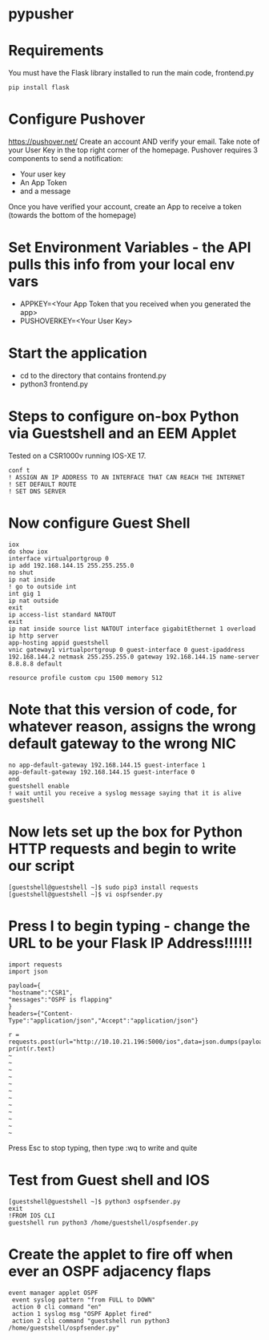 # pypusher

# Requirements
You must have the Flask library installed to run the main code, frontend.py
```
pip install flask
```

# Configure Pushover
https://pushover.net/
Create an account AND verify your email. Take note of your User Key in the top right corner of the homepage.
Pushover requires 3 components to send a notification:
- Your user key
- An App Token
- and a message

Once you have verified your account, create an App to receive a token (towards the bottom of the homepage)

# Set Environment Variables - the API pulls this info from your local env vars
- APPKEY=\<Your App Token that you received when you generated the app\>
- PUSHOVERKEY=\<Your User Key\>
# Start the application
- cd to the directory that contains frontend.py
- python3 frontend.py

# Steps to configure on-box Python via Guestshell and an EEM Applet
Tested on a CSR1000v running IOS-XE 17.
```
conf t
! ASSIGN AN IP ADDRESS TO AN INTERFACE THAT CAN REACH THE INTERNET
! SET DEFAULT ROUTE
! SET DNS SERVER
```
# Now configure Guest Shell
```
iox
do show iox
interface virtualportgroup 0
ip add 192.168.144.15 255.255.255.0
no shut
ip nat inside
! go to outside int
int gig 1
ip nat outside
exit
ip access-list standard NATOUT
exit
ip nat inside source list NATOUT interface gigabitEthernet 1 overload
ip http server
app-hosting appid guestshell
vnic gateway1 virtualportgroup 0 guest-interface 0 guest-ipaddress 192.168.144.2 netmask 255.255.255.0 gateway 192.168.144.15 name-server 8.8.8.8 default

resource profile custom cpu 1500 memory 512
```
# Note that this version of code, for whatever reason, assigns the wrong default gateway to the wrong NIC
```
no app-default-gateway 192.168.144.15 guest-interface 1
app-default-gateway 192.168.144.15 guest-interface 0
end
guestshell enable
! wait until you receive a syslog message saying that it is alive
guestshell
```
# Now lets set up the box for Python HTTP requests and begin to write our script
```
[guestshell@guestshell ~]$ sudo pip3 install requests
[guestshell@guestshell ~]$ vi ospfsender.py
```
# Press I to begin typing - change the URL to be your Flask IP Address!!!!!!
```
import requests
import json

payload={
"hostname":"CSR1",
"messages":"OSPF is flapping"
}
headers={"Content-Type":"application/json","Accept":"application/json"}

r = requests.post(url="http://10.10.21.196:5000/ios",data=json.dumps(payload),headers=headers,verify=False)
print(r.text)
~
~
~
~
~
~
~
~
~
~
~
~
```
Press Esc to stop typing, then type :wq to write and quite
# Test from Guest shell and IOS
```
[guestshell@guestshell ~]$ python3 ospfsender.py
exit
!FROM IOS CLI
guestshell run python3 /home/guestshell/ospfsender.py
```
# Create the applet to fire off when ever an OSPF adjacency flaps
```
event manager applet OSPF
 event syslog pattern "from FULL to DOWN"
 action 0 cli command "en"
 action 1 syslog msg "OSPF Applet fired"
 action 2 cli command "guestshell run python3 /home/guestshell/ospfsender.py"
 ```
